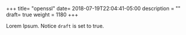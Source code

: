 +++
title= "openssl"
date= 2018-07-19T22:04:41-05:00
description = ""
draft= true
weight = 1180
+++

Lorem Ipsum.
Notice `draft` is set to true.
